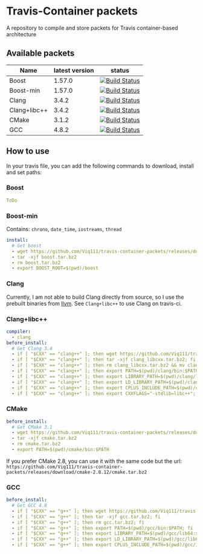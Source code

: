# Travis-Container packets
A repository to compile and store packets for Travis container-based architecture

## Available packets

| Name | latest version | status |
| ---- | ------------ | ------ |
| Boost | 1.57.0 | [![Build Status](https://travis-ci.org/Viq111/travis-container-packets.svg?branch=boost)](https://travis-ci.org/Viq111/travis-container-packets) |
| Boost-min | 1.57.0 | [![Build Status](https://travis-ci.org/Viq111/travis-container-packets.svg?branch=boost-min)](https://travis-ci.org/Viq111/travis-container-packets) |
| Clang | 3.4.2 | [![Build Status](https://travis-ci.org/Viq111/travis-container-packets.svg?branch=clang)](https://travis-ci.org/Viq111/travis-container-packets) |
| Clang+libc++ | 3.4.2 | [![Build Status](https://travis-ci.org/Viq111/travis-container-packets.svg?branch=libcxx)](https://travis-ci.org/Viq111/travis-container-packets) |
| CMake | 3.1.2 | [![Build Status](https://travis-ci.org/Viq111/travis-container-packets.svg?branch=cmake-3)](https://travis-ci.org/Viq111/travis-container-packets) |
| GCC | 4.8.2 | [![Build Status](https://travis-ci.org/Viq111/travis-container-packets.svg?branch=gcc-4.8)](https://travis-ci.org/Viq111/travis-container-packets) |


## How to use

In your travis file, you can add the following commands to download, install and set paths:

### Boost

```yml
ToDo
```

### Boost-min

Contains: `chrono`, `date_time`, `iostreams`, `thread`

```yml
install:
  # Get boost
  - wget https://github.com/Viq111/travis-container-packets/releases/download/boost-min-1.57.0/boost.tar.bz2
  - tar -xjf boost.tar.bz2
  - rm boost.tar.bz2
  - export BOOST_ROOT=$(pwd)/boost
```

### Clang

Currently, I am not able to build Clang directly from source, so I use the prebuilt binaries from [llvm](http://llvm.org/releases/download.html).
See `Clang+libc++` to use Clang on travis-ci.

### Clang+libc++

```yml
compiler:
  - clang
before_install:
  # Get Clang 3.4
  - if [ "$CXX" == "clang++" ]; then wget https://github.com/Viq111/travis-container-packets/releases/download/clang%2Blibcxx-3.4.2/clang_libcxx.tar.bz2; fi
  - if [ "$CXX" == "clang++" ]; then tar -xjf clang_libcxx.tar.bz2; fi
  - if [ "$CXX" == "clang++" ]; then rm clang_libcxx.tar.bz2 && mv clang_libcxx clang; fi
  - if [ "$CXX" == "clang++" ]; then export PATH=$(pwd)/clang/bin:$PATH; fi
  - if [ "$CXX" == "clang++" ]; then export LIBRARY_PATH=$(pwd)/clang/lib:$LIBRARY_PATH; fi
  - if [ "$CXX" == "clang++" ]; then export LD_LIBRARY_PATH=$(pwd)/clang/lib:$LD_LIBRARY_PATH; fi
  - if [ "$CXX" == "clang++" ]; then export CPLUS_INCLUDE_PATH=$(pwd)/clang/include/c++/v1:$CPLUS_INCLUDE_PATH; fi
  - if [ "$CXX" == "clang++" ]; then export CXXFLAGS="-stdlib=libc++"; fi
```

### CMake

```yml
before_install:
  # Get CMake 3.1
  - wget https://github.com/Viq111/travis-container-packets/releases/download/cmake-3.1.2/cmake.tar.bz2
  - tar -xjf cmake.tar.bz2
  - rm cmake.tar.bz2
  - export PATH=$(pwd)/cmake/bin:$PATH
```

If you prefer CMake 2.8, you can use it with the same code but the url: `https://github.com/Viq111/travis-container-packets/releases/download/cmake-2.8.12/cmake.tar.bz2`

### GCC

```yml
before_install:
  # Get GCC 4.8
  - if [ "$CXX" == "g++" ]; then wget https://github.com/Viq111/travis-container-packets/releases/download/gcc-4.8.2/gcc.tar.bz2; fi
  - if [ "$CXX" == "g++" ]; then tar -xjf gcc.tar.bz2; fi
  - if [ "$CXX" == "g++" ]; then rm gcc.tar.bz2; fi
  - if [ "$CXX" == "g++" ]; then export PATH=$(pwd)/gcc/bin:$PATH; fi
  - if [ "$CXX" == "g++" ]; then export LIBRARY_PATH=$(pwd)/gcc/lib64:$LIBRARY_PATH; fi
  - if [ "$CXX" == "g++" ]; then export LD_LIBRARY_PATH=$(pwd)/gcc/lib64:$LD_LIBRARY_PATH; fi
  - if [ "$CXX" == "g++" ]; then export CPLUS_INCLUDE_PATH=$(pwd)/gcc/include/c++/4.8.2:$CPLUS_INCLUDE_PATH; fi
```

